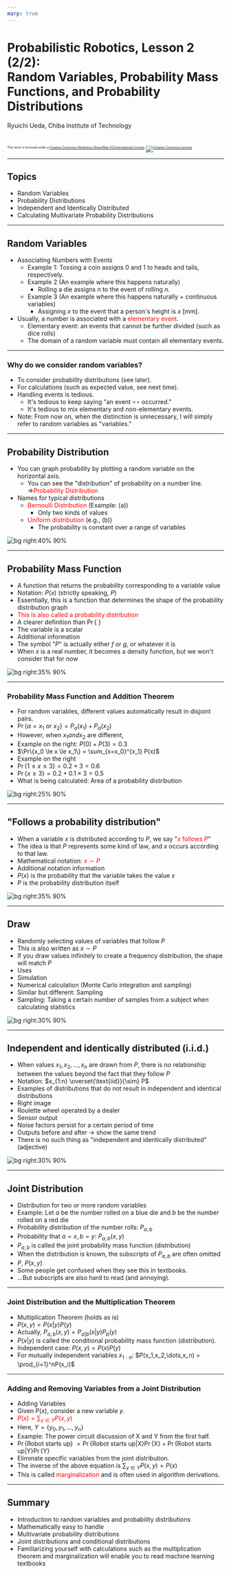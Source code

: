 ```yaml
---
marp: true
---
```


<!-- footer: Probabilistic Robotics, Part 2 -->

# Probabilistic Robotics, Lesson 2 (2/2): <br />Random Variables, Probability Mass Functions, and Probability Distributions

Ryuichi Ueda, Chiba Institute of Technology

<br />

<p style="font-size:50%">
This work is licensed under a <a rel="license" href="http://creativecommons.org/licenses/by-sa/4.0/">Creative Commons Attribution-ShareAlike 4.0 International License</a>.
<a rel="license" href="http://creativecommons.org/licenses/by-sa/4.0/">
<img alt="Creative Commons License" style="border-width:0" src="https://i.creativecommons.org/l/by-sa/4.0/88x31.png" /></a>
</p>

---

<!-- paginate: true -->

## Topics

- Random Variables
- Probability Distributions
- Independent and Identically Distributed
- Calculating Multivariate Probability Distributions

---

## Random Variables

- Associating Numbers with Events
    - Example 1: Tossing a coin assigns $0$ and $1$ to heads and tails, respectively.
    - Example 2 (An example where this happens naturally)
        - Rolling a die assigns $n$ to the event of rolling $n$.
    - Example 3 (An example where this happens naturally + continuous variables)
        - Assigning $x$ to the event that a person's height is $x$ [mm].
- Usually, a number is associated with a <span style="color:red">elementary event</span>.
    - Elementary event: an events that cannot be further divided (such as dice rolls)
    - The domain of a random variable must contain all elementary events.

---

### Why do we consider random variables?

- To consider probability distributions (see later).
- For calculations (such as expected value, see next time).
- Handling events is tedious.
    - It's tedious to keep saying "an event $\circ\circ$ occurred."
    - It's tedious to mix elementary and non-elementary events.
- Note: From now on, when the distinction is unnecessary, I will simply refer to random variables as "variables."

---
## Probability Distribution

- You can graph probability by plotting a random variable on the horizontal axis.
    - You can see the "distribution" of probability on a number line. $\Longrightarrow$<span style="color:red">Probability Distribution</span>
- Names for typical distributions
    - <span style="color:red">Bernoulli Distribution</span> (Example: (a))
        - Only two kinds of values
    - <span style="color:red">Uniform distribution</span> (e.g., (b))
        - The probability is constant over a range of variables

![bg right:40% 90%](./figs/prob_dist.png)

---

## Probability Mass Function

- A function that returns the probability corresponding to a variable value
- Notation: $P(x)$ (strictly speaking, $P$)
- Essentially, this is a function that determines the shape of the probability distribution graph
- <span style="color:red">This is also called a probability distribution</span>
- A clearer definition than $\Pr\{$ $\}$
- The variable is a scalar
- Additional information
- The symbol "$P$" is actually either $f$ or $g$, or whatever it is
- When $x$ is a real number, it becomes a density function, but
we won't consider that for now

![bg right:35% 90%](./figs/prob_dist.png)

---

### Probability Mass Function and Addition Theorem

- For random variables, different values ​​automatically result in disjoint pairs.
- $\Pr\{a=x_1 \text{\ or\ } x_2 \} = P_a(x_1) + P_a(x_2)$
- However, when $x_1 and x_2$ are different,
- Example on the right: $P(0) + P(3) = 0.3$
- $\Pr\{x_0 \le x \le x_1\} = \sum_{x=x_0}^{x_1} P(x)$
- Example on the right
- $\Pr\{1 \le x \le 3\} = 0.2\times 3 = 0.6$
- $\Pr\{x \ge 3\} = 0.2 + 0.1\times 3 = 0.5$
- What is being calculated: Area of ​​a probability distribution

![bg right:25% 90%](./figs/prob_dist_calc.png)

---

## "Follows a probability distribution"

- When a variable $x$ is distributed according to $P$,
we say "<span style="color:red">$x$ follows $P$</span>"
- The idea is that $P$ represents some kind of law,
and $x$ occurs according to that law.
- Mathematical notation: <span style="color:red">$x \sim P$</span>
- Additional notation information
- $P(x)$ is the probability that the variable takes the value $x$
- $P$ is the probability distribution itself

![bg right:35% 90%](./figs/prob_dist_dice.png)

---

## Draw

- Randomly selecting values ​​of variables that follow $P$
- This is also written as $x \sim P$
- If you draw values ​​infinitely to create a frequency distribution, the shape will match $P$
- Uses
- Simulation
- Numerical calculation
(Monte Carlo integration and sampling)
- Similar but different: Sampling
- Sampling: Taking a certain number of samples from a subject when calculating statistics

![bg right:30% 90%](./figs/draw.png)

---

## Independent and identically distributed (i.i.d.)

- When values ​​$x_1, x_2, \dots, x_n$ are drawn from $P$,
there is no relationship between the values ​​beyond the fact that they follow $P$
- Notation: $x_{1:n} \overset{\text{iid}}{\sim} P$
- Examples of distributions that do not result in independent and identical distributions
- Right image
- Roulette wheel operated by a dealer
- Sensor output
- Noise factors persist for a certain period of time
- Outputs before and after $\rightarrow$ show the same trend
- There is no such thing as "independent and identically distributed" (adjective)

![bg right:30% 90%](./figs/iid.png)

---

## Joint Distribution

- Distribution for two or more random variables
- Example: Let $a$ be the number rolled on a blue die and $b$ be the number rolled on a red die
- Probability distribution of the number rolls: $P_{a,b}$
- Probability that $a=x, b=y$: $P_{a,b}(x,y)$
- $P_{a,b}$ is called the joint probability mass function (distribution)
- When the distribution is known, the subscripts of $P_{a,b}$ are often omitted
- $P$, $P(x,y)$
- Some people get confused when they see this in textbooks.
- ...But subscripts are also hard to read (and annoying).

---

### Joint Distribution and the Multiplication Theorem

- Multiplication Theorem (holds as is)
- $P(x, y) = P(x|y)P(y)$
- Actually, $P_{a,b}(x, y) = P_{a|b}(x|y)P_{b}(y)$
- $P(x|y)$ is called the conditional probability mass function (distribution).
- Independent case: $P(x, y) = P(x)P(y)$
- For mutually independent variables $x_{1:n}$: $P(x_1,x_2,\dots,x_n) = \prod_{i=1}^nP(x_i)$

---

### Adding and Removing Variables from a Joint Distribution

- Adding Variables
- Given $P(x)$, consider a new variable $y$.
- <span style="color:red">$P(x) = \sum_{y \in Y}P(x, y)$</span>
- Here, $Y = \{y_0, y_1, \dots, y_n\}$
- Example: The power circuit discussion of X and Y from the first half.
- $\Pr\{$Robot starts up$\}$
$=\Pr\{$Robot starts up$|$X$\}\Pr\{$X$\} + \Pr\{$Robot starts up$|$Y$\}\Pr\{$Y$\}$
- Eliminate specific variables from the joint distribution.
- The inverse of the above equation is $\sum_{y \in Y}P(x, y) = P(x)$
- This is called <span style="color:red">marginalization</span> and is often used in algorithm derivations.

---

## Summary

- Introduction to random variables and probability distributions
- Mathematically easy to handle
- Multivariate probability distributions
- Joint distributions and conditional distributions
- Familiarizing yourself with calculations such as the multiplication theorem and marginalization will enable you to read machine learning textbooks
